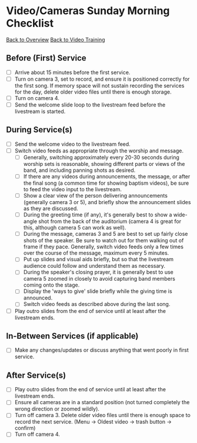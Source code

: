 # Video/Cameras Sunday Morning Checklist

[Back to Overview](../README.md)
[Back to Video Training](../video.md)

## Before (First) Service

-   [ ] Arrive about 15 minutes before the first service.
-   [ ] Turn on camera 3, set to record, and ensure it is positioned correctly for the first song. If memory space will not sustain recording the services for the day, delete older video files until there is enough storage.
-   [ ] Turn on camera 4.
-   [ ] Send the welcome slide loop to the livestream feed before the livestream is started.

## During Service(s)

-   [ ] Send the welcome video to the livestream feed.
-   [ ] Switch video feeds as appropriate through the worship and message.
    -   [ ] Generally, switching approximately every 20-30 seconds during worship sets is reasonable, showing different parts or views of the band, and including panning shots as desired.
    -   [ ] If there are any videos during announcements, the message, or after the final song (a common time for showing baptism videos), be sure to feed the video input to the livestream.
    -   [ ] Show a clear view of the person delivering announcements (generally camera 3 or 5), and briefly show the announcement slides as they are discussed.
    -   [ ] During the greeting time (if any), it's generally best to show a wide-angle shot from the back of the auditorium (camera 4 is great for this, although camera 5 can work as well).
    -   [ ] During the message, cameras 3 and 5 are best to set up fairly close shots of the speaker. Be sure to watch out for them walking out of frame if they pace. Generally, switch video feeds only a few times over the course of the message, maximum every 5 minutes.
    -   [ ] Put up slides and visual aids briefly, but so that the livestream audience could follow and understand them as necessary.
    -   [ ] During the speaker's closing prayer, it is generally best to use camera 5 zoomed in closely to avoid capturing band members coming onto the stage.
    -   [ ] Display the 'ways to give' slide briefly while the giving time is announced.
    -   [ ] Switch video feeds as described above during the last song.
-   [ ] Play outro slides from the end of service until at least after the livestream ends.

## In-Between Services (if applicable)

-   [ ] Make any changes/updates or discuss anything that went poorly in first service.

## After Service(s)

-   [ ] Play outro slides from the end of service until at least after the livestream ends.
-   [ ] Ensure all cameras are in a standard position (not turned completely the wrong direction or zoomed wildly).
-   [ ] Turn off camera 3. Delete older video files until there is enough space to record the next service. (Menu -> Oldest video -> trash button -> confirm)
-   [ ] Turn off camera 4.
